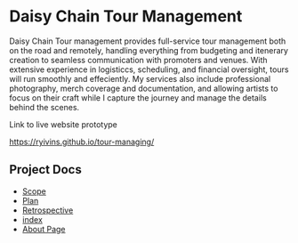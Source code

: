 # Daisy Chain Tour Management 

Daisy Chain Tour management provides full-service tour management both on the road and remotely, handling everything from budgeting and itenerary creation to seamless communication with promoters and venues. With extensive experience in logisticcs, scheduling, and financial oversight, tours will run smoothly and effeciently. My services also include professional photography, merch coverage and documentation, and allowing artists to focus on their craft while I capture the journey and manage the details behind the scenes. 

Link to live website prototype 

https://ryivins.github.io/tour-managing/     

  <!-- Links to project docs -->
  <section>
    <h2>Project Docs</h2>
    <ul>
      <li><a href="scope.md">Scope</a></li>
      <li><a href="plan.md">Plan</a></li>
      <li><a href="Retrospective.md">Retrospective</a></li>
      <li><a href="index.html">index</a></li>
        <li><a href="about.html">About Page</a></li>
      </ul>
  </section>

